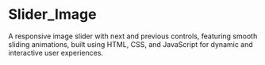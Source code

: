 # Slider_Image
A responsive image slider with next and previous controls, featuring smooth sliding animations, built using HTML, CSS, and JavaScript for dynamic and interactive user experiences.
